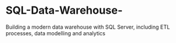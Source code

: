 # SQL-Data-Warehouse-
Building a modern data warehouse with SQL Server, including ETL processes, data modelling and analytics
